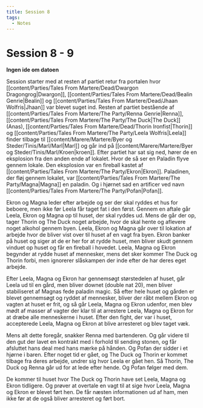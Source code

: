 ```yaml
---
title: Session 8
tags:
  - Notes
---
```

# Session 8 - 9
**Ingen ide om datoen**

Session starter med at resten af partiet retur fra portalen hvor [[content/Parties/Tales From Martere/Dead/Dwargon Dragongrog|Dwargon]], [[content/Parties/Tales From Martere/Dead/Bealin Genrie|Bealin]] og [[content/Parties/Tales From Martere/Dead/Jhaan Wolfris|Jhaan]] var blevet suget ind. Resten af partiet bestående af [[content/Parties/Tales From Martere/The Party/Renna Genrie|Renna]], [[content/Parties/Tales From Martere/The Party/The Duck|The Duck]] (Anas), [[content/Parties/Tales From Martere/Dead/Thorin Ironfist|Thorin]] og [[content/Parties/Tales From Martere/The Party/Leela Wolfris|Leela]] finder tilbage til [[content/Marere/Martere/Byer og Steder/Tinis/Marl/Marl|Marl]] og går ind på [[content/Marere/Martere/Byer og Steder/Tinis/Marl/Kroen|kroen]]. Efter partiet har sat sig ned, hører de en eksplosion fra den anden ende af lokalet. Hvor de så ser en Paladin flyve gennem lokale. Den eksplosion var en fireball kastet af [[content/Parties/Tales From Martere/The Party/Ekron|Ekron]]. Paladinen, der fløj gennem lokalet, var [[content/Parties/Tales From Martere/The Party/Magna|Magna]] en paladin. Og i hjørnet sad en artificer ved navn [[content/Parties/Tales From Martere/The Party/Pofan|Pofan]]. 

Ekron og Magna leder efter arbejde og ser der skal ryddes et hus for beboere, men ikke før Leela får taget fat i den først. Gennem en aftale går Leela, Ekron og Magna op til huset, der skal ryddes ud. Mens de går der op, tager Thorin og The Duck noget arbejde, hvor de skal hente og aflevere noget alkohol gennem byen. Leela, Ekron og Magna går over til lokation af arbejde hvor de bliver vist over til huset af en vagt fra byen. Ekron banker på huset og siger at de er her for at rydde huset, men bliver skudt gennem vinduet op huset og får en fireball i hovedet. Leela, Magna og Ekron begynder at rydde huset af mennesker, mens det sker kommer The Duck og Thorin forbi, men ignorerer slåskampen der inde efter de har deres eget arbejde. 

Efter Leela, Magna og Ekron har gennemsøgt størstedelen af huset, går Leela ud til en gård, men bliver downet (double nat 20), men bliver stabiliseret af Magnas fede paladin magic. Så efter hele huset og gården er blevet gennemsøgt og ryddet af mennesker, bliver der råbt mellem Ekron og vagten at huset er frit, og så går Leela, Magna og Ekron udenfor, men blev  mødt af masser af vagter der klar til at arrestere Leela, Magna og Ekron for at dræbe alle menneskerne i huset. Efter den fight, der var i huset, accepterede Leela, Magna og Ekron at blive arresteret og blev taget væk. 

Mens alt dette foregår, snakker Renna med bartenderen. Og går videre til den gut der lavet en kontrakt med i forhold til sending stonen, og får afsluttet hans deal med hans mærke på hånden. Og Pofan der sidder i et hjørne i baren. Efter noget tid er gået, og The Duck og Thorin er kommet tilbage fra deres arbejde, undrer sig hvor Leela er gået hen. Så Thorin, The Duck og Renna går ud for at lede efter hende. Og Pofan følger med dem. 

De kommer til huset hvor The Duck og Thorin have set Leela, Magna og Ekron tidligere. Og prøver at overtale en vagt til at sige hvor Leela, Magna og Ekron er blevet ført hen. De får næsten informationen ud af ham, men ikke før at de også bliver arresteret og ført bort.
